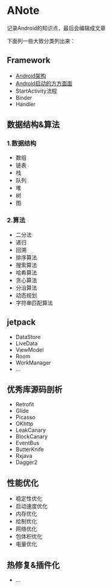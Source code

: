 # ANote
记录Android的知识点，最后会编辑成文章

下面列一些大致分类列出来：

## Framework
* [Android架构](https://github.com/MickeyQiong/ANote/blob/main/note/Android%E7%B3%BB%E7%BB%9F%E6%9E%B6%E6%9E%84%E8%A7%A3%E6%9E%90.md)
* [Android启动的方方面面](https://github.com/MickeyQiong/ANote/blob/main/note/Android%E7%B3%BB%E7%BB%9F%E5%90%AF%E5%8A%A8%E7%9A%84%E6%96%B9%E6%96%B9%E9%9D%A2%E9%9D%A2.md)
* StartActivity流程
* Binder
* Handler
## 数据结构&算法
### 1.数据结构
* 数组
* 链表
* 栈
* 队列
* 堆
* 树
* 图
### 2.算法
* 二分法
* 递归
* 回溯
* 排序算法
* 搜索算法
* 哈希算法
* 贪心算法
* 分治算法
* 动态规划
* 字符串匹配算法
## jetpack
* DataStore
* LiveData
* ViewModel
* Room
* WorkManager
* ...
## 优秀库源码剖析
* Retrofit
* Glide
* Picasso
* OKhttp
* LeakCanary
* BlockCanary
* EventBus
* ButterKnife
* Rxjava
* Dagger2
## 性能优化
* 稳定性优化
* 启动速度优化
* 内存优化
* 绘制优化
* 网络优化
* 包体积优化
* 电量优化
## 热修复&插件化
* ...